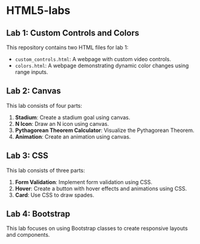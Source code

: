 # HTML5-labs

## Lab 1: Custom Controls and Colors

This repository contains two HTML files for lab 1:

- `custom_controls.html`: A webpage with custom video controls.
- `colors.html`: A webpage demonstrating dynamic color changes using range inputs.

## Lab 2: Canvas

This lab consists of four parts:

1. **Stadium**: Create a stadium goal using canvas.
2. **N Icon**: Draw an N icon using canvas.
3. **Pythagorean Theorem Calculator**: Visualize the Pythagorean Theorem.
4. **Animation**: Create an animation using canvas.

## Lab 3: CSS

This lab consists of three parts:

1. **Form Validation**: Implement form validation using CSS.
2. **Hover**: Create a button with hover effects and animations using CSS.
3. **Card**: Use CSS to draw spades.

## Lab 4: Bootstrap

This lab focuses on using Bootstrap classes to create responsive layouts and components.
